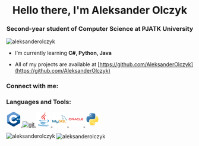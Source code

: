 <h1 align="center">Hello there, I'm Aleksander Olczyk</h1>
<h3 align="center">Second-year student of Computer Science at PJATK University</h3>

<p align="left"> <img src="https://komarev.com/ghpvc/?username=aleksanderolczyk&label=Profile%20views&color=0e75b6&style=flat" alt="aleksanderolczyk" /> </p>

- I’m currently learning **C#, Python, Java**

- All of my projects are available at [https://github.com/AleksanderOlczyk](https://github.com/AleksanderOlczyk)

<h3 align="left">Connect with me:</h3>
<p align="left">
</p>

<h3 align="left">Languages and Tools:</h3>
<p align="left"> <a href="https://www.w3schools.com/cpp/" target="_blank" rel="noreferrer"> <img src="https://raw.githubusercontent.com/devicons/devicon/master/icons/cplusplus/cplusplus-original.svg" alt="cplusplus" width="40" height="40"/> </a> <a href="https://git-scm.com/" target="_blank" rel="noreferrer"> <img src="https://www.vectorlogo.zone/logos/git-scm/git-scm-icon.svg" alt="git" width="40" height="40"/> </a> <a href="https://www.java.com" target="_blank" rel="noreferrer"> <img src="https://raw.githubusercontent.com/devicons/devicon/master/icons/java/java-original.svg" alt="java" width="40" height="40"/> </a> <a href="https://www.mysql.com/" target="_blank" rel="noreferrer"> <img src="https://raw.githubusercontent.com/devicons/devicon/master/icons/mysql/mysql-original-wordmark.svg" alt="mysql" width="40" height="40"/> </a> <a href="https://www.oracle.com/" target="_blank" rel="noreferrer"> <img src="https://raw.githubusercontent.com/devicons/devicon/master/icons/oracle/oracle-original.svg" alt="oracle" width="40" height="40"/> </a> <a href="https://www.python.org" target="_blank" rel="noreferrer"> <img src="https://raw.githubusercontent.com/devicons/devicon/master/icons/python/python-original.svg" alt="python" width="40" height="40"/> </a> </p>

<p><img align="left" src="https://github-readme-stats.vercel.app/api/top-langs?username=aleksanderolczyk&show_icons=true&theme=dark&locale=en&layout=compact" alt="aleksanderolczyk" /></p>

<p>&nbsp;<img align="center" src="https://github-readme-stats.vercel.app/api?username=aleksanderolczyk&show_icons=true&theme=dark&locale=en" alt="aleksanderolczyk" /></p>


